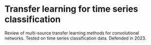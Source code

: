 # Transfer learning for time series classification
Review of multi-source transfer learning methods for convolutional networks. Tested on time series classification data. Defended in 2023.
